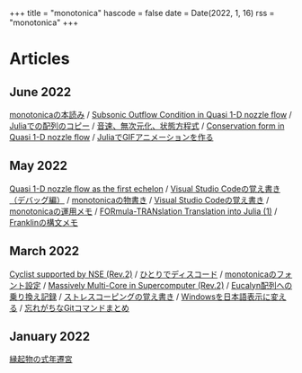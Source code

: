 +++
title = "monotonica"
hascode = false
date = Date(2022, 1, 16)
rss = "monotonica"
+++

# Articles

## June 2022

[monotonicaの本読み](pages/024_monotonica-library/)
/
[Subsonic Outflow Condition in Quasi 1-D nozzle flow](/pages/023_quasi1d-nozzle-flow3/)
/
[Juliaでの配列のコピー](/pages/022_copy-arrays-in-Julia/)
/
[音速、無次元化、状態方程式](/pages/021_a-nondim-prhort/)
/
[Conservation form in Quasi 1-D nozzle flow](/pages/020_quasi1d-nozzle-flow2/)
/
[JuliaでGIFアニメーションを作る](/pages/019_gif-animation-by-Julia/)

## May 2022

[Quasi 1-D nozzle flow as the first echelon](/pages/018_quasi1d-nozzle-flow1/)
/
[Visual Studio Codeの覚え書き（デバッグ編）](/pages/017_howto-vscode-debug/)
/
[monotonicaの物書き](/pages/015_architectural-decision-records/)
/
[Visual Studio Codeの覚え書き](/pages/014_howto-vscode/)
/
[monotonicaの運用メモ](/pages/013_monotonica-in-gardenia/)
/
[FORmula-TRANslation Translation into Julia (1)](/pages/012_formula-translation-translation-into-julia1/)
/
[Franklinの構文メモ](/pages/011_franklin-syntax/)

## March 2022

[Cyclist supported by NSE (Rev.2)](/pages/010_cyclist-supported-by-nse/)
/
[ひとりでディスコード](/pages/009_lonely-discord/)
/
[monotonicaのフォント設定](/pages/008_changing-font-in-monotonica/)
/
[Massively Multi-Core in Supercomputer (Rev.2)](/pages/007_massively-multi-core-in-supercomputer/)
/
[Eucalyn配列への乗り換え記録](/pages/003_eucalyn-keyboard-layout/)
/
[ストレスコーピングの覚え書き](/pages/002_stress-coping/)
/
[Windowsを日本語表示に変える](/pages/006_windows-language-setting/)
/
[忘れがちなGitコマンドまとめ](/pages/004_git-command-reminder/)

## January 2022

[縁起物の式年遷宮](/pages/001_engimono-migration/)
